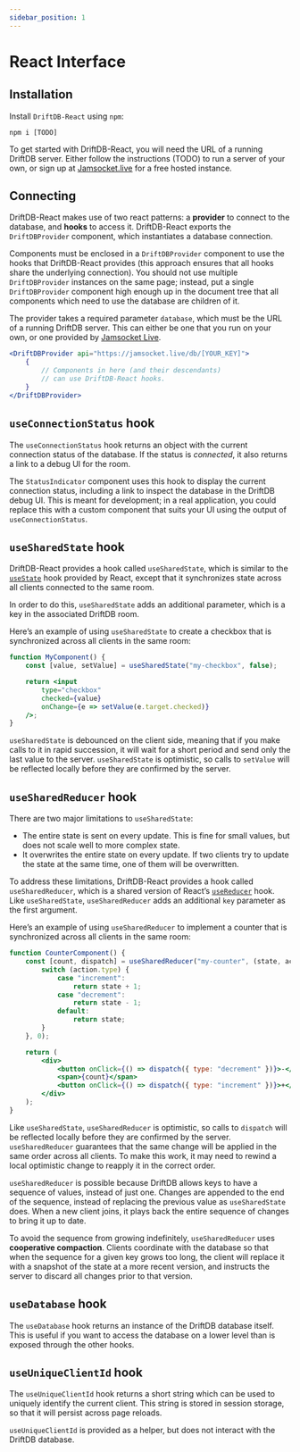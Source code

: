 ```yaml
---
sidebar_position: 1
---
```


# React Interface

## Installation

Install `DriftDB-React` using `npm`:

    npm i [TODO]

To get started with DriftDB-React, you will need the URL of a running DriftDB server. Either follow the instructions (TODO) to run a server of your own, or sign up at [Jamsocket.live](https://jamsocket.live) for a free hosted instance.

## Connecting

DriftDB-React makes use of two react patterns: a **provider** to connect to the database, and **hooks** to access it. DriftDB-React exports the `DriftDBProvider` component, which instantiates a database connection.

Components must be enclosed in a `DriftDBProvider` component to use the hooks that DriftDB-React provides (this approach ensures that all hooks share the underlying connection). You should not use multiple `DriftDBProvider` instances on the same page; instead, put a single `DriftDBProvider` component high enough up in the document tree that all components which need to use the database are children of it.

The provider takes a required parameter `database`, which must be the URL of a running DriftDB server. This can either be one that you run on your own, or one provided by [Jamsocket Live](https://jamsocket.live).

```jsx
<DriftDBProvider api="https://jamsocket.live/db/[YOUR_KEY]">
    {
        // Components in here (and their descendants)
        // can use DriftDB-React hooks.
    }
</DriftDBProvider>
```

## `useConnectionStatus` hook

The `useConnectionStatus` hook returns an object with the current connection status of the database. If the status is *connected*, it also returns a link to a debug UI for the room.

The `StatusIndicator` component uses this hook to display the current connection status, including a link to inspect the database in the DriftDB debug UI. This is meant for development; in a real application, you could replace this with a custom component that suits your UI using the output of `useConnectionStatus`.

## `useSharedState` hook

DriftDB-React provides a hook called `useSharedState`, which is similar to the [`useState`](https://reactjs.org/docs/hooks-state.html) hook provided by React, except that it synchronizes state across all clients connected to the same room.

In order to do this, `useSharedState` adds an additional parameter, which is a key in the associated DriftDB room.

Here’s an example of using `useSharedState` to create a checkbox that is synchronized across all clients in the same room:

```jsx
function MyComponent() {
    const [value, setValue] = useSharedState("my-checkbox", false);

    return <input
        type="checkbox"
        checked={value}
        onChange={e => setValue(e.target.checked)}
    />;
}
```

`useSharedState` is debounced on the client side, meaning that if you make calls to it in rapid succession, it will wait for a short period and send only the last value to the server. `useSharedState` is optimistic, so calls to `setValue` will be reflected locally before they are confirmed by the server.

## `useSharedReducer` hook

There are two major limitations to `useSharedState`:
- The entire state is sent on every update. This is fine for small values, but does not scale well to more complex state.
- It overwrites the entire state on every update. If two clients try to update the state at the same time, one of them will be overwritten.

To address these limitations, DriftDB-React provides a hook called `useSharedReducer`, which is a shared version of React’s [`useReducer`](https://reactjs.org/docs/hooks-reference.html#usereducer) hook. Like `useSharedState`, `useSharedReducer` adds an additional `key` parameter as the first argument.

Here’s an example of using `useSharedReducer` to implement a counter that is synchronized across all clients in the same room:

```jsx
function CounterComponent() {
    const [count, dispatch] = useSharedReducer("my-counter", (state, action) => {
        switch (action.type) {
            case "increment":
                return state + 1;
            case "decrement":
                return state - 1;
            default:
                return state;
        }
    }, 0);

    return (
        <div>
            <button onClick={() => dispatch({ type: "decrement" })}>-</button>
            <span>{count}</span>
            <button onClick={() => dispatch({ type: "increment" })}>+</button>
        </div>
    );
}
```

Like `useSharedState`, `useSharedReducer` is optimistic, so calls to `dispatch` will be reflected locally before they are confirmed by the server. `useSharedReducer` guarantees that the same change will be applied in the same order across all clients. To make this work, it may need to rewind a local optimistic change to reapply it in the correct order.

`useSharedReducer` is possible because DriftDB allows keys to have a sequence of values, instead of just one. Changes are appended to the end of the sequence, instead of replacing the previous value as `useSharedState` does. When a new client joins, it plays back the entire sequence of changes to bring it up to date.

To avoid the sequence from growing indefinitely, `useSharedReducer` uses **cooperative compaction**. Clients coordinate with the database so that when the sequence for a given key grows too long, the client will replace it with a snapshot of the state at a more recent version, and instructs the server to discard all changes prior to that version.

## `useDatabase` hook

The `useDatabase` hook returns an instance of the DriftDB database itself. This is useful if you want to access the database on a lower level than is exposed through the other hooks.

## `useUniqueClientId` hook

The `useUniqueClientId` hook returns a short string which can be used to uniquely identify the current client. This string is stored in session storage, so that it will persist across page reloads.

`useUniqueClientId` is provided as a helper, but does not interact with the DriftDB database.
